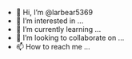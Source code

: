 - 👋 Hi, I’m @larbear5369
- 👀 I’m interested in ...
- 🌱 I’m currently learning ...
- 💞️ I’m looking to collaborate on ...
- 📫 How to reach me ...

<!---
larbear5369/larbear5369 is a ✨ special ✨ re
pository because its `README.md` (this file) appears on your GitHub profile.
You can click the Preview link to take a look at your changes.
--->
